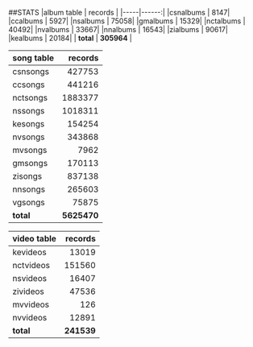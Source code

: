 ##STATS
|album table | records |
|-----|------:|
|csnalbums | 8147|
|ccalbums | 5927|
|nsalbums | 75058|
|gmalbums | 15329|
|nctalbums | 40492|
|nvalbums | 33667|
|nnalbums | 16543|
|zialbums | 90617|
|kealbums | 20184|
| **total**  |  **305964** |

|song table | records |
|-----|------:|
|csnsongs | 427753|
|ccsongs | 441216|
|nctsongs | 1883377|
|nssongs | 1018311|
|kesongs | 154254|
|nvsongs | 343868|
|mvsongs | 7962|
|gmsongs | 170113|
|zisongs | 837138|
|nnsongs | 265603|
|vgsongs | 75875|
| **total**  |  **5625470** |

|video table | records |
|-----|------:|
|kevideos | 13019|
|nctvideos | 151560|
|nsvideos | 16407|
|zivideos | 47536|
|mvvideos | 126|
|nvvideos | 12891|
| **total**  |  **241539** |



